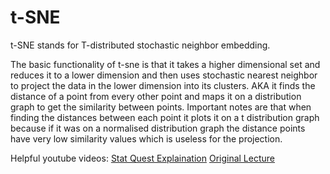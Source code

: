 # t-SNE
t-SNE stands for T-distributed stochastic neighbor embedding.

The basic functionality of t-sne is that it takes a higher dimensional set and reduces it to a lower dimension and then uses stochastic nearest neighbor to project the data in the lower dimension into its clusters. AKA it finds the distance of a point from every other point and maps it on a distribution graph to get the similarity between points. Important notes are that when finding the distances between each point it plots it on a t distribution graph because if it was on a normalised distribution graph the distance points have very low similarity values which is useless for the projection. 

Helpful youtube videos:
[Stat Quest Explaination](https://youtu.be/NEaUSP4YerM?si=XXjfX_KBK03ZEnve)
[Original Lecture](https://www.youtube.com/watch?v=RJVL80Gg3lA)
